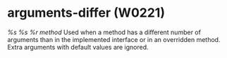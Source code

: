 # arguments-differ (W0221)

*%s %s %r method* Used when a method has a different number of arguments
than in the implemented interface or in an overridden method. Extra
arguments with default values are ignored.
